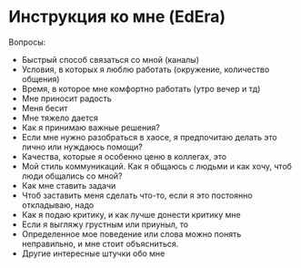 # Инструкция ко мне \(EdEra\)

Вопросы:

* Быстрый способ связаться со мной \(каналы\) 
* Условия, в которых я люблю работать \(окружение, количество общения\)
* Время, в которое мне комфортно работать \(утро вечер и тд\)
* Мне приносит радость
* Меня бесит
* Мне тяжело дается
* Как я принимаю важные решения?
* Если мне нужно разобраться в хаосе, я предпочитаю делать это лично или нуждаюсь помощи?
* Качества, которые я особенно ценю в коллегах, это 
* Мой стиль коммуникаций. Как я общаюсь с людьми и как хочу, чтоб люди общались со мной?
* Как мне ставить задачи
* Чтоб заставить меня сделать что-то, если я это постоянно откладываю, надо
* Как я подаю критику, и как лучше донести критику мне
* Если я выгляжу грустным или приуныл, то 
* Определенное мое поведение или слова можно понять неправильно, и мне стоит объясниться.  
* Другие интересные штучки обо мне

